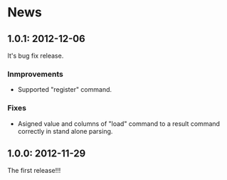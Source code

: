 # News

## 1.0.1: 2012-12-06

It's bug fix release.

### Inmprovements

  * Supported "register" command.

### Fixes

  * Asigned value and columns of "load" command to a result command
    correctly in stand alone parsing.

## 1.0.0: 2012-11-29

The first release!!!
